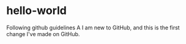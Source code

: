 # hello-world
Following github guidelines
A
I am new to GitHub, and this is the first change I've made on GitHub.
